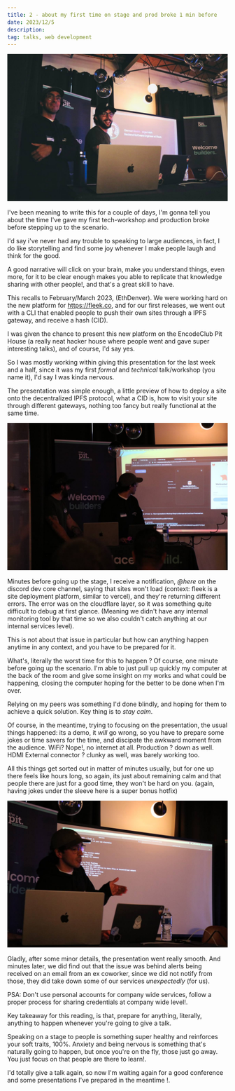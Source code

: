 ```yaml
---
title: 2 - about my first time on stage and prod broke 1 min before
date: 2023/12/5
description:
tag: talks, web development
---
```




![Talk at ethdenver](./images/2-a.JPG)

I've been meaning to write this for a couple of days, I'm gonna tell you about the time I've gave my first tech-workshop and production broke before stepping up to the scenario.

I'd say i've never had any trouble to speaking to large audiences, in fact, I do like storytelling and find some joy whenever I make people laugh and think for the good.

A good narrative will click on your brain, make you understand things, even more, for it to be clear enough makes you able to replicate that knowledge sharing with other people!, and that's a great skill to have.

This recalls to February/March 2023, (EthDenver). We were working hard on the new platform for https://fleek.co, and for our first releases, we went out with a CLI that enabled people to push their own sites through a IPFS gateway, and receive a hash (CID). 

I was given the chance to present this new platform on the EncodeClub Pit House (a really neat hacker house where people went and gave super interesting talks), and of course, I'd say yes. 

So I was mostly working within giving this presentation for the last week and a half, since it was my first _formal_ and _technical_ talk/workshop (you name it), I'd say I was kinda nervous. 

The presentation was simple enough, a little preview of how to deploy a site onto the decentralized IPFS protocol, what a CID is, how to visit your site through different gateways, nothing too fancy but really functional at the same time. 

![Some wallet login things](./images/2-c.JPG)

Minutes before going up the stage, I receive a notification, *@here* on the discord dev core channel, saying that sites won't load (context: fleek is a site deployment platform, similar to vercel), and they're returning different errors. The error was on the cloudflare layer, so it was something quite difficult to debug at first glance. (Meaning we didn't have any internal monitoring tool by that time so we also couldn't catch anything at our internal services level).

This is not about that issue in particular but how can anything happen anytime in any context, and you have to be prepared for it. 

What's, literally the worst time for this to happen ? Of course, one minute before going up the scenario. I'm able to just pull up quickly my computer at the back of the room and give some insight on my works and what could be happening, closing the computer hoping for the better to be done when I'm over.

Relying on my peers was something I'd done blindly, and hoping for them to achieve a quick solution. Key thing is to *stay calm*.

Of course, in the meantime, trying to focusing on the presentation, the usual things happened: its a demo, it *will* go wrong, so you have to prepare some jokes or time savers for the time, and discipate the awkward moment from the audience. WiFi? Nope!, no internet at all. Production ? down as well. HDMI External connector ? clunky as well, was barely working too.

All this things get sorted out in matter of minutes usually, but for one up there feels like hours long, so again, its just about remaining calm and that people there are just for a good time, they won't be hard on you. (again, having jokes under the sleeve here is a super bonus hotfix)

![That's me saving time while stuff doesn't load](./images/2-b.JPG)

Gladly, after some minor details, the presentation went really smooth. And minutes later, we did find out that the issue was behind alerts being received on an email from an ex coworker, since we did not notify from those, they did take down some of our services _unexpectedly_ (for us). 

PSA: Don't use personal accounts for company wide services, follow a proper process for sharing credentials at company wide level!.  

Key takeaway for this reading, is that, prepare for anything, literally, anything to happen whenever you're going to give a talk. 

Speaking on a stage to people is something super healthy and reinforces your soft traits, 100%. Anxiety and being nervous is something that's naturally going to happen, but once you're on the fly, those just go away. You just focus on that people are there to learn!. 

I'd totally give a talk again, so now I'm waiting again for a good conference and some presentations I've prepared in the meantime !.

